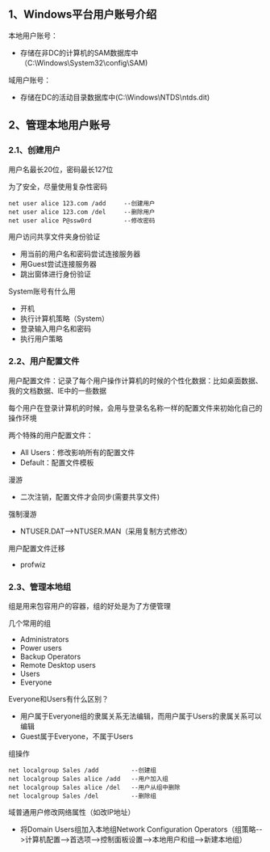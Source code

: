 ## 1、Windows平台用户账号介绍

本地用户账号：

- 存储在非DC的计算机的SAM数据库中（C:\Windows\System32\config\SAM)

域用户账号：

- 存储在DC的活动目录数据库中(C:\Windows\NTDS\ntds.dit)

## 2、管理本地用户账号

### 2.1、创建用户

用户名最长20位，密码最长127位

为了安全，尽量使用复杂性密码

```
net user alice 123.com /add     --创建用户
net user alice 123.com /del     --删除用户
net user alice P@ssw0rd         --修改密码
```

用户访问共享文件夹身份验证

- 用当前的用户名和密码尝试连接服务器
- 用Guest尝试连接服务器
- 跳出窗体进行身份验证

System账号有什么用

- 开机
- 执行计算机策略（System）
- 登录输入用户名和密码
- 执行用户策略

### 2.2、用户配置文件

用户配置文件：记录了每个用户操作计算机的时候的个性化数据：比如桌面数据、我的文档数据、IE中的一些数据

每个用户在登录计算机的时候，会用与登录名名称一样的配置文件来初始化自己的操作环境

两个特殊的用户配置文件：

- All Users：修改影响所有的配置文件
- Default：配置文件模板

漫游

- 二次注销，配置文件才会同步(需要共享文件)

强制漫游

- NTUSER.DAT-->NTUSER.MAN（采用复制方式修改）

用户配置文件迁移

- profwiz

### 2.3、管理本地组

组是用来包容用户的容器，组的好处是为了方便管理

几个常用的组

- Administrators
- Power users
- Backup Operators
- Remote Desktop users
- Users
- Everyone

Everyone和Users有什么区别？

- 用户属于Everyone组的隶属关系无法编辑，而用户属于Users的隶属关系可以编辑
- Guest属于Everyone，不属于Users

组操作

```
net localgroup Sales /add         --创建组
net localgroup Sales alice /add   --用户加入组
net localgroup Sales alice /del   --用户从组中删除
net localgroup Sales /del         --删除组
```



域普通用户修改网络属性（如改IP地址）

- 将Domain Users组加入本地组Network Configuration Operators（组策略-->计算机配置-->首选项-->控制面板设置-->本地用户和组-->新建本地组）

